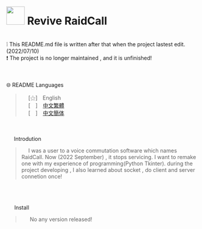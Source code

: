  
# <img src="https://media.discordapp.net/attachments/879008540839256134/995393684776439808/unknown.png" width=48> **Revive RaidCall**
<br>
❕ This README.md file is written after that when the project lastest edit. (2022/07/10)<br>
❗ The project is no longer maintained , and it is unfinished!<br>
<br>
&nbsp;

🌐 README Languages
>&emsp;&nbsp;[⚝]　English<br>
&emsp;&nbsp;[　]　[中文繁體](https://github.com/mcg25035/Raidcall-Revive/blob/master/README/README_TC.md) <br>
&emsp;&nbsp;[　]　[中文簡体](https://github.com/mcg25035/Raidcall-Revive/blob/master/README/README_SC.md)

<br><br>
<img src="https://media.discordapp.net/attachments/763787703958372402/992695856492982352/unknown.png" width=16> Introdution

>&emsp;&nbsp;I was a user to a voice commutation software which names RaidCall. Now (2022 September) , it stops servicing. I want to remake one with my experience of programming(Python Tkinter). during the project developing , I also learned about socket , do client and server connetion once!

<br><br>

<img src="https://cdn.discordapp.com/attachments/763787703958372402/992716242706255932/unknown.png" width=17> Install

>&emsp;&nbsp; No any version released!




 
